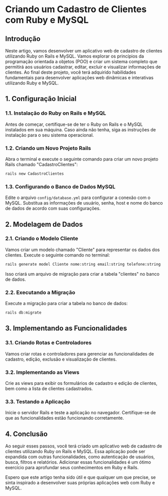 # **Criando um Cadastro de Clientes com Ruby e MySQL**

## **Introdução**
Neste artigo, vamos desenvolver um aplicativo web de cadastro de clientes utilizando Ruby on Rails e MySQL. Vamos explorar os princípios da programação orientada a objetos (POO) e criar um sistema completo que permitirá aos usuários cadastrar, editar, excluir e visualizar informações de clientes. Ao final deste projeto, você terá adquirido habilidades fundamentais para desenvolver aplicações web dinâmicas e interativas utilizando Ruby e MySQL.

## **1. Configuração Inicial**

### **1.1. Instalação do Ruby on Rails e MySQL**
Antes de começar, certifique-se de ter o Ruby on Rails e o MySQL instalados em sua máquina. Caso ainda não tenha, siga as instruções de instalação para o seu sistema operacional.

### **1.2. Criando um Novo Projeto Rails**
Abra o terminal e execute o seguinte comando para criar um novo projeto Rails chamado "CadastroClientes":
```bash
rails new CadastroClientes
```

### **1.3. Configurando o Banco de Dados MySQL**
Edite o arquivo `config/database.yml` para configurar a conexão com o MySQL. Substitua as informações de usuário, senha, host e nome do banco de dados de acordo com suas configurações.

## **2. Modelagem de Dados**

### **2.1. Criando o Modelo Cliente**
Vamos criar um modelo chamado "Cliente" para representar os dados dos clientes. Execute o seguinte comando no terminal:
```bash
rails generate model Cliente nome:string email:string telefone:string
```
Isso criará um arquivo de migração para criar a tabela "clientes" no banco de dados.

### **2.2. Executando a Migração**
Execute a migração para criar a tabela no banco de dados:
```bash
rails db:migrate
```

## **3. Implementando as Funcionalidades**

### **3.1. Criando Rotas e Controladores**
Vamos criar rotas e controladores para gerenciar as funcionalidades de cadastro, edição, exclusão e visualização de clientes.

### **3.2. Implementando as Views**
Crie as views para exibir os formulários de cadastro e edição de clientes, bem como a lista de clientes cadastrados.

### **3.3. Testando a Aplicação**
Inicie o servidor Rails e teste a aplicação no navegador. Certifique-se de que as funcionalidades estão funcionando corretamente.

## **4. Conclusão**
Ao seguir esses passos, você terá criado um aplicativo web de cadastro de clientes utilizando Ruby on Rails e MySQL. Essa aplicação pode ser expandida com outras funcionalidades, como autenticação de usuários, busca, filtros e relatórios. Adicionar essas funcionalidades é um ótimo exercício para aprofundar seus conhecimentos em Ruby e Rails.

Espero que este artigo tenha sido útil e que qualquer um que precise, se sinta inspirado a desenvolver suas próprias aplicações web com Ruby e MySQL.
